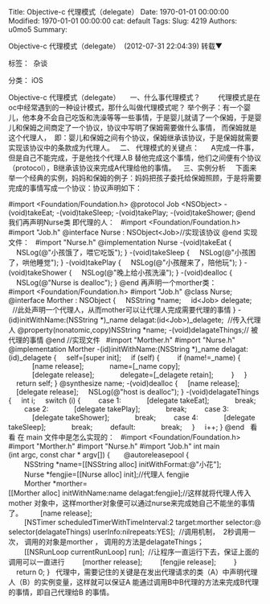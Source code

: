 Title: Objective-c 代理模式（delegate）
Date: 1970-01-01 00:00:00
Modified: 1970-01-01 00:00:00
cat: default
Tags: 
Slug: 4219
Authors: u0mo5 
Summary: 


Objective-c 代理模式（delegate）
 (2012-07-31 22:04:39)
转载▼




标签： 
杂谈

分类： iOS



Objective-c 代理模式（delegate）
 
  一、什么事代理模式？
        代理模式是在oc中经常遇到的一种设计模式，那什么叫做代理模式呢？ 举个例子：有一个婴儿，他本身不会自己吃饭和洗澡等等一些事情，于是婴儿就请了一个保姆，于是婴儿和保姆之间商定了一个协议，协议中写明了保姆需要做什么事情， 而保姆就是这个代理人，  即：婴儿和保姆之间有个协议，保姆继承该协议，于是保姆就需要实现该协议中的条款成为代理人。
 
二、 代理模式的关键点：
     A完成一件事，但是自己不能完成，于是他找个代理人B 替他完成这个事情，他们之间便有个协议 （protocol），B继承该协议来完成A代理给他的事情。 
 
三、实例分析
    下面来举一个经典的实例，妈妈和保姆的例子：妈妈把孩子委托给保姆照顾，于是将需要完成的事情写成一个协议：协议声明如下：

#import &lt;Foundation/Foundation.h&gt;
@protocol Job &lt;NSObject&gt;
-(void)takeEat;
-(void)takeSleep;
-(void)takePlay;
-(void)takeShower;
@end
我们再声明Nurse类 即代理的人：
 
#import &lt;Foundation/Foundation.h&gt;
#import "Job.h"
@interface Nurse : NSObject&lt;Job&gt;//实现该协议
@end
实现文件：
 
#import "Nurse.h"
@implementation Nurse
-(void)takeEat
{
    NSLog(@"小孩饿了，喂它吃饭");
}
-(void)takeSleep
{
    NSLog(@"小孩困了，哄他睡觉");
}
-(void)takePlay
{
    NSLog(@"小孩醒来了，陪他玩");
}
-(void)takeShower
{
    NSLog(@"晚上给小孩洗澡");
}
-(void)dealloc
{
    NSLog(@"Nurse is dealloc");
}
@end
再声明一个morther类：
#import &lt;Foundation/Foundation.h&gt;
#import "Job.h"
@class Nurse;
@interface Morther : NSObject
{
    NSString *name;
    id&lt;Job&gt; delegate;   //此处声明一个代理人，从而mother可以让代理人完成需要代理的事情
}
-(id)initWithName:(NSString *)_name delagat:(id&lt;Job&gt;)_delagete;  //传入代理人
@property(nonatomic,copy)NSString *name;
-(void)delagateThings;// 被代理的事情
@end
//实现文件
 
#import "Morther.h"
#import "Nurse.h"
@implementation Morther
-(id)initWithName:(NSString *)_name delagat:(id)_delagete
{
    self=[super init];
    if (self) {
        if (name!=_name) {
            [name release];
            name=[_name copy];
            [delegate release];
            delegate=[_delagete retain];
        }
    }
    return self;
}
@synthesize name;
-(void)dealloc
{
    [name release];
    [delegate release];
    NSLog(@"host is dealloc");
}
-(void)delagateThings
{
    int i;
    switch (i) {
        case 1:
            [delegate takeEat];
            break;
        case 2:
            [delegate takePlay];
            break;
        case 3:
            [delegate takeShower];
            break;
        case 4:
            [delegate takeSleep];
            break;
        default:
            break;
    }
    i++;
}
@end
 
看看 在 main 文件中是怎么实现的：
 
#import &lt;Foundation/Foundation.h&gt;
#import "Morther.h"
#import "Nurse.h"
#import "Job.h"
int main (int argc, const char * argv[])
{
 
    @autoreleasepool {
        
        NSString *name=[[NSString alloc] initWithFormat:@"小花"];
        Nurse *fengjie=[[Nurse alloc] init];//代理人 fengjie
        Morther *morther=[[Morther alloc] initWithName:name delagat:fengjie];//这样就将代理人传入mother 对象中，这样morther对象便可以通过nurse来完成她自己不能坐的事情了。
        [name release];
        [NSTimer scheduledTimerWithTimeInterval:2 target:morther selector:@selector(delagateThings) userInfo:nilrepeats:YES];  //调用机制，  2秒调用一次， 调用的对象是morther ， 调用的方法是delagateThings；
        [[NSRunLoop currentRunLoop] run];  //让程序一直运行下去，保证上面的调用可以一直进行
        [morther release];
        [fengjie release];    
    }
    return 0;
}
 
代理中，需要记住的关键是在发出代理请求的类（A）中声明代理人（B）的实例变量，这样就可以保证A 能通过调用B中B代理的方法来完成B代理的事情，即自己代理给B 的事情。



